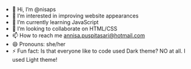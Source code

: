- 👋 Hi, I’m @nisaps
- 👀 I’m interested in improving website appearances
- 🌱 I’m currently learning JavaScript
- 💞️ I’m looking to collaborate on HTML/CSS
- 📫 How to reach me annisa.puspitasari@hotmail.com
- 😄 Pronouns: she/her
- ⚡ Fun fact: Is that everyone like to code used Dark theme? NO at all. I used Light theme!

<!---
nisaps/nisaps is a ✨ special ✨ repository because its `README.md` (this file) appears on your GitHub profile.
You can click the Preview link to take a look at your changes.
--->
